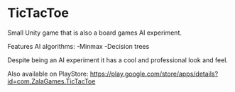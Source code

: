 # TicTacToe
Small Unity game that is also a board games AI experiment.

Features AI algorithms: -Minmax -Decision trees

Despite being an AI experiment it has a cool and professional look and feel.

Also available on PlayStore: https://play.google.com/store/apps/details?id=com.ZalaGames.TicTacToe
